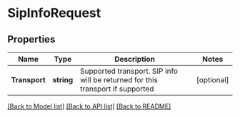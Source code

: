 # SipInfoRequest

## Properties

Name | Type | Description | Notes
------------ | ------------- | ------------- | -------------
**Transport** | **string** | Supported transport. SIP info will be returned for this transport if supported | [optional] 

[[Back to Model list]](../README.md#documentation-for-models) [[Back to API list]](../README.md#documentation-for-api-endpoints) [[Back to README]](../README.md)


